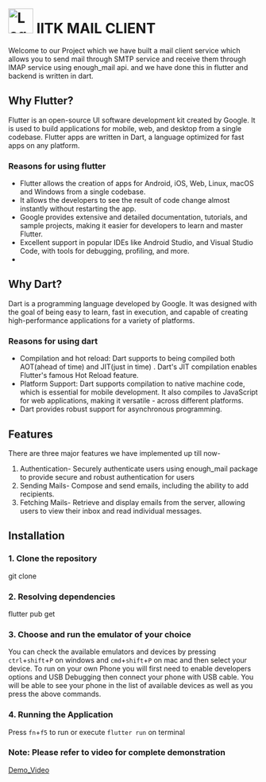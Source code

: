 # <img src="https://pclub.in/images/pclub.png" alt="Logo" width="50" />   IITK MAIL CLIENT

Welcome to our Project which we have built a mail client service which allows you to send mail through SMTP service and receive them through IMAP  service using enough_mail api. and we have done this in flutter and backend is written in dart.
## Why Flutter?
Flutter is an open-source UI software development kit created by Google. It is used to build  applications for mobile, web, and desktop from a single codebase. Flutter apps are written in Dart, a language optimized for fast apps on any platform.
<h3>Reasons for using flutter</h3>

*  Flutter allows the creation of apps for Android, iOS, Web, Linux, macOS and Windows from a single codebase.
*  It allows the developers to see the result of code change almost instantly without restarting the app.
*  Google provides extensive and detailed documentation, tutorials, and sample projects, making it easier for developers to learn and master Flutter.
*  Excellent support in popular IDEs like Android Studio, and Visual Studio Code, with tools for debugging, profiling, and more.
*  
## Why Dart?
Dart is a programming language developed by Google. It was designed with the goal of being easy to learn, fast in execution, and capable of creating high-performance applications for a variety of platforms.
<h3>Reasons for using dart</h3>

* Compilation and hot reload: Dart supports to being compiled both AOT(ahead of time) and JIT(just in time) . Dart's JIT compilation enables Flutter's famous Hot Reload feature.
* Platform Support: Dart supports compilation to native machine code, which is essential for mobile development. It also compiles to JavaScript for web applications, making it versatile - 
  across different platforms.
* Dart provides robust support for asynchronous programming.

## Features
There are three major features we have implemented up till now-

1. Authentication- Securely authenticate users using enough_mail package to provide secure and robust authentication for users
2. Sending Mails-  Compose and send emails, including the ability to add recipients.
3. Fetching Mails- Retrieve and display emails from the server, allowing users to view their inbox and read individual messages.

## Installation

### 1. Clone the repository 
 git clone <repo-ssh> 
### 2. Resolving dependencies
 flutter pub get
### 3. Choose and run the emulator of your choice
You can check the available emulators and devices by pressing `ctrl`+`shift`+`P` on windows and `cmd`+`shift`+`P` on mac and then select your device.
To run on your own Phone you will first need to enable developers options and USB Debugging then 
connect your phone with USB cable. You will be able to see your phone in the list of available devices as well as you press the above commands.
### 4. Running the Application
Press `fn`+`f5` to run or execute `flutter run` on terminal

### Note: Please refer to video for complete demonstration

[Demo_Video](https://youtu.be/vo4wqaGKJCE)
